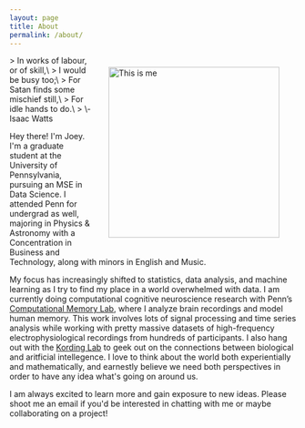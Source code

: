 ```yaml
---
layout: page
title: About
permalink: /about/
---
```

<img src="/images/tetons_wall.jpg" alt="This is me" hspace="30" vspace="20" width="300" align="right"/>
> In works of labour, or of skill,\
>     I would be busy too;\
> For Satan finds some mischief still,\
>     For idle hands to do.\
>       \- Isaac Watts


Hey there! I'm Joey. I'm a graduate student at the University of Pennsylvania, pursuing an MSE in Data Science. I attended Penn for undergrad as well, majoring in Physics & Astronomy with a Concentration in Business and Technology, along with minors in English and Music. 

My focus has increasingly shifted to statistics, data analysis, and machine learning as I try to find my place in a world overwhelmed with data. 
I am currently doing computational cognitive neuroscience research with Penn’s [Computational Memory Lab](http://memory.psych.upenn.edu/Main_Page), where I analyze brain recordings and model human memory. 
This work involves lots of signal processing and time series analysis while working with pretty massive datasets of high-frequency electrophysiological recordings from hundreds of participants. 
I also hang out with the [Kording Lab](https://kordinglab.com) to geek out on the connections between biological and aritficial intellegence. 
I love to think about the world both experientially and mathematically, and earnestly believe we need both perspectives in order to have any idea what's going on around us. 

I am always excited to learn more and gain exposure to new ideas. Please shoot me an email if you'd be interested in chatting with me or maybe collaborating on a project!
